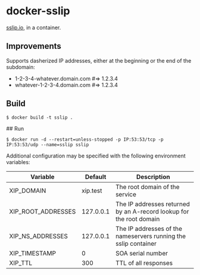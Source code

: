 # docker-sslip

[sslip.io](https://sslip.io), in a container.

## Improvements

Supports dasherized IP addresses, either at the beginning or the end of the subdomain:

* 1-2-3-4-whatever.domain.com #=> 1.2.3.4
* whatever-1-2-3-4.domain.com #=> 1.2.3.4

## Build

```console
$ docker build -t sslip .
```

## Run

```console
$ docker run -d --restart=unless-stopped -p IP:53:53/tcp -p IP:53:53/udp --name=sslip sslip
```

Additional configuration may be specified with the following environment variables:

| Variable | Default | Description |
| --- | --- | --- |
| XIP_DOMAIN | xip.test | The root domain of the service |
| XIP_ROOT_ADDRESSES | 127.0.0.1 | The IP addresses returned by an A-record lookup for the root domain |
| XIP_NS_ADDRESSES | 127.0.0.1 | The IP addresses of the nameservers running the sslip container |
| XIP_TIMESTAMP | 0 | SOA serial number |
| XIP_TTL | 300 | TTL of all responses |
